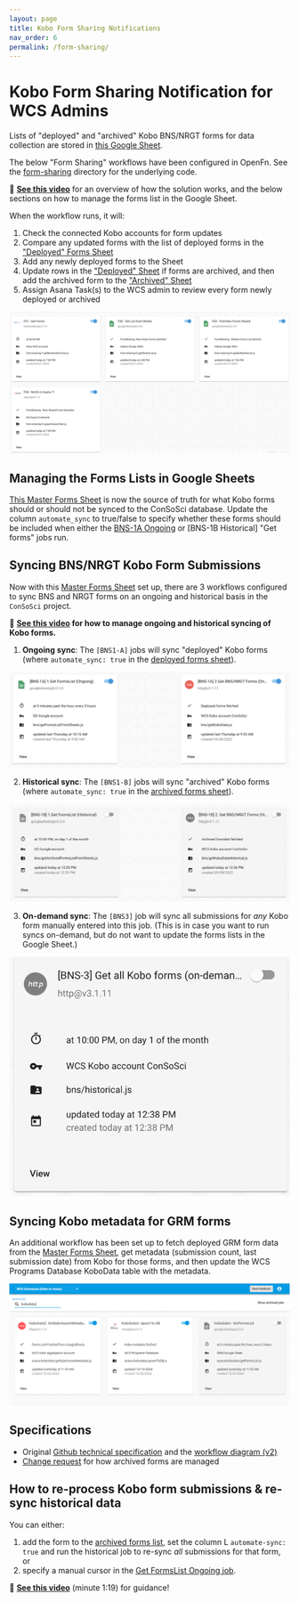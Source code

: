 ```yaml
---
layout: page
title: Kobo Form Sharing Notifications
nav_order: 6
permalink: /form-sharing/
---
```


# Kobo Form Sharing Notification for WCS Admins

Lists of "deployed" and "archived" Kobo BNS/NRGT forms for data collection are stored in [this Google Sheet](https://docs.google.com/spreadsheets/d/1s7K3kxzm5AlpwiALattyc7D9_aIyqWmo2ubcQIUlqlY/edit?gid=1559623602#gid=1559623602). 

The below "Form Sharing" workflows have been configured in OpenFn. See the [form-sharing](https://github.com/OpenFn/ConSoSci/tree/master/form-sharing) directory for the underlying code. 

🎥 **[See this video](https://www.loom.com/share/4dbaa205e60c45d3be17fdde1dcc64a6?sid=b4c3e321-e1ed-4250-9367-d67e101bb543)** for an overview of how the solution works, and the below sections on how to manage the forms list in the Google Sheet. 

When the workflow runs, it will: 
1. Check the connected Kobo accounts for form updates
2. Compare any updated forms with the list of deployed forms in the ["Deployed" Forms Sheet](https://docs.google.com/spreadsheets/d/1s7K3kxzm5AlpwiALattyc7D9_aIyqWmo2ubcQIUlqlY/edit?gid=1559623602#gid=1559623602)
3. Add any newly deployed forms to the Sheet
4. Update rows in the ["Deployed" Sheet](https://docs.google.com/spreadsheets/d/1s7K3kxzm5AlpwiALattyc7D9_aIyqWmo2ubcQIUlqlY/edit?gid=1559623602#gid=1559623602) if forms are archived, and then add the archived form to the ["Archived" Sheet](https://docs.google.com/spreadsheets/d/1s7K3kxzm5AlpwiALattyc7D9_aIyqWmo2ubcQIUlqlY/edit?gid=1965562058#gid=1965562058)
5. Assign Asana Task(s) to the WCS admin to review every form newly deployed or archived

![form-sharing](./form-sharing.png)

## Managing the Forms Lists in Google Sheets
[This Master Forms Sheet](https://docs.google.com/spreadsheets/d/1s7K3kxzm5AlpwiALattyc7D9_aIyqWmo2ubcQIUlqlY/edit?gid=1559623602#gid=1559623602) is now the source of truth for what Kobo forms should or should not be synced to the ConSoSci database. Update the column `automate_sync` to true/false to specify whether these forms should be included when either the [BNS-1A Ongoing]() or [BNS-1B Historical] "Get forms" jobs run.

## Syncing BNS/NRGT Kobo Form Submissions
Now with this [Master Forms Sheet](https://docs.google.com/spreadsheets/d/1s7K3kxzm5AlpwiALattyc7D9_aIyqWmo2ubcQIUlqlY/edit?gid=1559623602#gid=1559623602) set up, there are 3 workflows configured to sync BNS and NRGT forms on an ongoing and historical basis in the `ConSoSci` project. 

🎥 **[See this video](https://www.loom.com/share/1cf1021e73f945e8a13e792df8d3afe3?sid=29269619-3b3f-485f-998b-3c65aeb03bff) for how to manage ongoing and historical syncing of Kobo forms.**

1. **Ongoing sync**: The `[BNS1-A]` jobs will sync "deployed" Kobo forms (where `automate_sync: true` in the [deployed forms sheet](https://docs.google.com/spreadsheets/d/1s7K3kxzm5AlpwiALattyc7D9_aIyqWmo2ubcQIUlqlY/edit?gid=1559623602#gid=1559623602)). 

![bns-1a](./bns-1-ongoing.png)

2. **Historical sync**: The `[BNS1-B]` jobs will sync "archived" Kobo forms (where `automate_sync: true` in the [archived forms sheet](https://docs.google.com/spreadsheets/d/1s7K3kxzm5AlpwiALattyc7D9_aIyqWmo2ubcQIUlqlY/edit?gid=1965562058#gid=1965562058)). 

![bns-1b](./bns-2-historical.png)

3. **On-demand sync**: The `[BNS3]` job will sync all submissions for _any_ Kobo form manually entered into this job. (This is in case you want to run syncs on-demand, but do not want to update the forms lists in the Google Sheet.)

![bns-3](./bns-3.png)

## Syncing Kobo metadata for GRM forms

An additional workflow has been set up to fetch deployed GRM form data from the [Master Forms Sheet](https://docs.google.com/spreadsheets/d/1s7K3kxzm5AlpwiALattyc7D9_aIyqWmo2ubcQIUlqlY/edit?gid=1559623602#gid=1559623602), get metadata (submission count, last submission date) from Kobo for those forms, and then update the WCS Programs Database KoboData table with the metadata.

![grm-kobodata](./grm-kobodata.png)


## Specifications
- Original [Github technical specification](https://github.com/OpenFn/ConSoSci/issues/206) and the [workflow diagram (v2)](https://lucid.app/lucidchart/346b8e5c-6fb6-4a33-9d02-53e5059bd698/edit?invitationId=inv_d1431bce-05ae-4005-9b6a-9c279141a3a3&page=0_0#)
- [Change request](https://github.com/OpenFn/ConSoSci/issues/224) for how archived forms are managed 

## How to re-process Kobo form submissions & re-sync historical data
You can either: 
1. add the form to the [archived forms list](https://docs.google.com/spreadsheets/d/1s7K3kxzm5AlpwiALattyc7D9_aIyqWmo2ubcQIUlqlY/edit?gid=1965562058#gid=1965562058), set the column L `automate-sync: true` and run the historical job to re-sync _all_ submissions for that form, or 
2. specify a manual cursor in the [Get FormsList Ongoing job](https://v1.openfn.org/projects/consosci/jobs/E7cauG). 

🎥 **[See this video](https://www.loom.com/share/1cf1021e73f945e8a13e792df8d3afe3?sid=29269619-3b3f-485f-998b-3c65aeb03bff)** (minute 1:19) for guidance!
